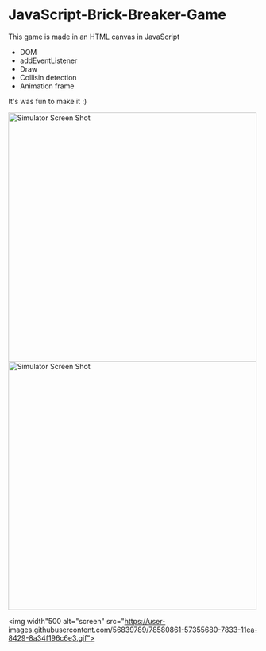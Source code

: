 # JavaScript-Brick-Breaker-Game
 This game is made in an HTML canvas in JavaScript
- DOM
- addEventListener
- Draw
- Collisin detection
- Animation frame

It's was fun to make it :)




<img width="500" alt="Simulator Screen Shot" src="https://user-images.githubusercontent.com/56839789/78562871-593eeb80-781a-11ea-8586-5ff096490d94.png">


<img width="500" alt="Simulator Screen Shot" src="https://user-images.githubusercontent.com/56839789/78563545-6f997700-781b-11ea-8541-f0416b288b38.png">

<img width"500 alt="screen" src="https://user-images.githubusercontent.com/56839789/78580861-57355680-7833-11ea-8429-8a34f196c6e3.gif">
